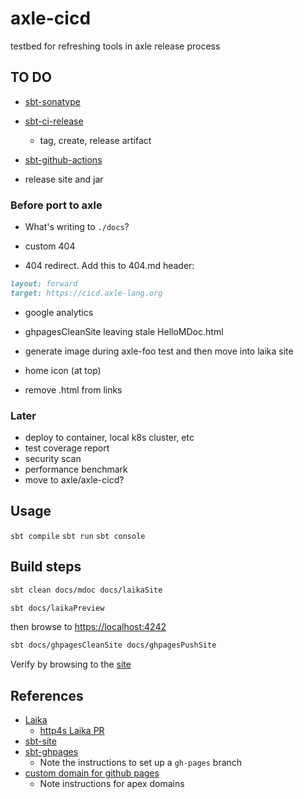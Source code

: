 # axle-cicd

testbed for refreshing tools in axle release process

## TO DO

* [sbt-sonatype](https://github.com/xerial/sbt-sonatype)

* [sbt-ci-release](https://github.com/sbt/sbt-ci-release)
  * tag, create, release artifact
* [sbt-github-actions](https://github.com/djspiewak/sbt-github-actions)
* release site and jar

### Before port to axle

* What's writing to `./docs`?

* custom 404
* 404 redirect.  Add this to 404.md header:

```md
layout: forward
target: https://cicd.axle-lang.org
```

* google analytics
* ghpagesCleanSite leaving stale HelloMDoc.html

* generate image during axle-foo test and then move into laika site
* home icon (at top)
* remove .html from links

### Later

* deploy to container, local k8s cluster, etc
* test coverage report
* security scan
* performance benchmark
* move to axle/axle-cicd?

## Usage

`sbt compile`
`sbt run`
`sbt console`

## Build steps

```bash
sbt clean docs/mdoc docs/laikaSite
```

```bash
sbt docs/laikaPreview
```

then browse to [https://localhost:4242](https://localhost:4242)

```bash
sbt docs/ghpagesCleanSite docs/ghpagesPushSite
```

Verify by browsing to the [site](https://adampingel.github.io/axle-cicd/)

## References

* [Laika](https://planet42.github.io/Laika/index.html)
  * [http4s Laika PR](https://github.com/http4s/http4s/pull/5313)
* [sbt-site](https://www.scala-sbt.org/sbt-site/)
* [sbt-ghpages](https://github.com/sbt/sbt-ghpages)
  * Note the instructions to set up a `gh-pages` branch
* [custom domain for github pages](https://docs.github.com/en/pages/configuring-a-custom-domain-for-your-github-pages-site)
  * Note instructions for apex domains
